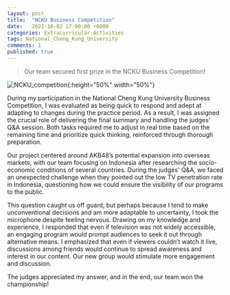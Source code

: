 ```yaml
---
layout: post
title:  "NCKU Business Competition"
date:   2021-10-02 17:00:00 +0800
categories: Extracurricular_Activities
tags: National_Cheng_Kung_University
comments: 1
published: true 
---
```

> Our team secured first prize in the NCKU Business Competition!

![NCKU_competition]({{site.baseurl}}/assets/res/NCKU_competition.png){:height="50%" width="50%"}


<p>During my participation in the National Cheng Kung University Business Competition, I was evaluated as being quick to respond and adept at adapting to changes during the practice period. As a result, I was assigned the crucial role of delivering the final summary and handling the judges’ Q&A session. Both tasks required me to adjust in real time based on the remaining time and prioritize quick thinking, reinforced through thorough preparation.</p>

<p>Our project centered around AKB48’s potential expansion into overseas markets, with our team focusing on Indonesia after researching the socio-economic conditions of several countries. During the judges' Q&A, we faced an unexpected challenge when they pointed out the low TV penetration rate in Indonesia, questioning how we could ensure the visibility of our programs to the public.</p>

<p>This question caught us off guard, but perhaps because I tend to make unconventional decisions and am more adaptable to uncertainty, I took the microphone despite feeling nervous. Drawing on my knowledge and experience, I responded that even if television was not widely accessible, an engaging program would prompt audiences to seek it out through alternative means. I emphasized that even if viewers couldn’t watch it live, discussions among friends would continue to spread awareness and interest in our content. Our new group would stimulate more engagement and discussion.</p>

<p>The judges appreciated my answer, and in the end, our team won the championship!</p>
